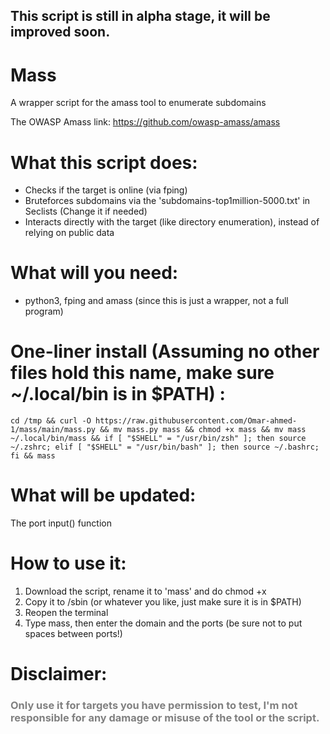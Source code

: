 <H2>This script is still in alpha stage, it will be improved soon.</H2>

# Mass
A wrapper script for the amass tool to enumerate subdomains

The OWASP Amass link: <a href="https://github.com/owasp-amass/amass">https://github.com/owasp-amass/amass</a>

# What this script does:

* Checks if the target is online (via fping)
* Bruteforces subdomains via the 'subdomains-top1million-5000.txt' in Seclists (Change it if needed)
* Interacts directly with the target (like directory enumeration), instead of relying on public data

# What will you need:
* python3, fping and amass (since this is just a wrapper, not a full program)

# One-liner install (Assuming no other files hold this name, make sure ~/.local/bin is in $PATH) :
```cd /tmp && curl -O https://raw.githubusercontent.com/Omar-ahmed-1/mass/main/mass.py && mv mass.py mass && chmod +x mass && mv mass ~/.local/bin/mass && if [ "$SHELL" = "/usr/bin/zsh" ]; then source ~/.zshrc; elif [ "$SHELL" = "/usr/bin/bash" ]; then source ~/.bashrc; fi && mass```

# What will be updated:
The port input() function

# How to use it:
1. Download the script, rename it to 'mass' and do chmod +x
2. Copy it to /sbin (or whatever you like, just make sure it is in $PATH)
3. Reopen the terminal
4. Type mass, then enter the domain and the ports (be sure not to put spaces between ports!)

# Disclaimer:
  <h3 style="color:grey;">Only use it for targets you have permission to test, I'm not responsible for any damage or misuse of the tool or the script.</h3>
